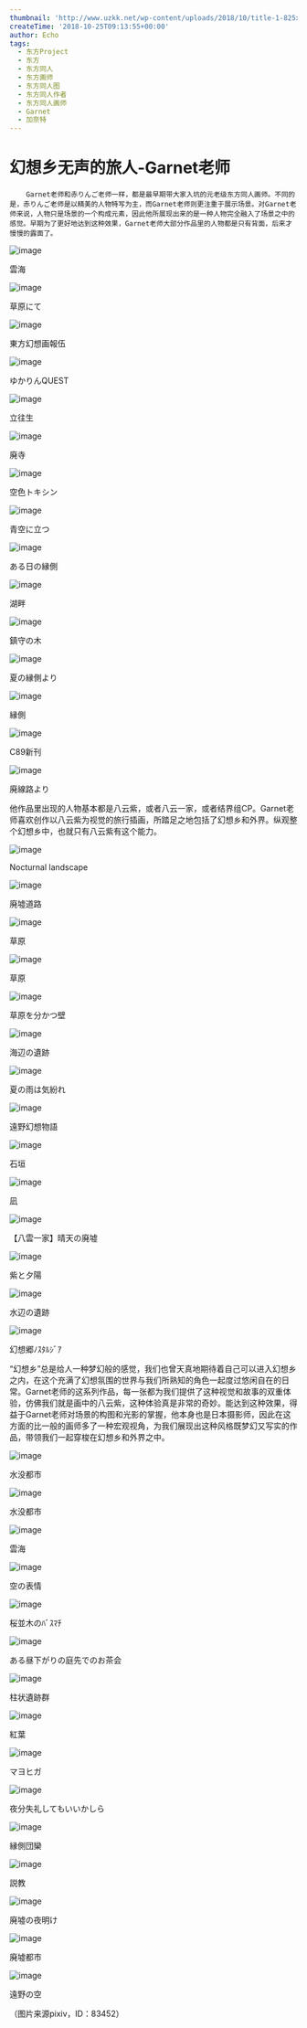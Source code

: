 ```yaml
---
thumbnail: 'http://www.uzkk.net/wp-content/uploads/2018/10/title-1-825x405.png'
createTime: '2018-10-25T09:13:55+00:00'
author: Echo
tags:
  - 东方Project
  - 东方
  - 东方同人
  - 东方画师
  - 东方同人图
  - 东方同人作者
  - 东方同人画师
  - Garnet
  - 加奈特
---
```


# 幻想乡无声的旅人-Garnet老师

		Garnet老师和赤りんご老师一样，都是最早期带大家入坑的元老级东方同人画师。不同的是，赤りんご老师是以精美的人物特写为主，而Garnet老师则更注重于展示场景。对Garnet老师来说，人物只是场景的一个构成元素，因此他所展现出来的是一种人物完全融入了场景之中的感觉。早期为了更好地达到这种效果，Garnet老师大部分作品里的人物都是只有背面，后来才慢慢的露面了。

![image](http://www.uzkk.net/wp-content/uploads/2018/10/25879312_p0-1024x716.png)

雲海

![image](http://www.uzkk.net/wp-content/uploads/2018/10/23387243_p0-1024x716.png)

草原にて

![image](http://www.uzkk.net/wp-content/uploads/2018/10/42786825_p0.png)

東方幻想画報伍

![image](http://www.uzkk.net/wp-content/uploads/2018/10/28424154_p0.png)

ゆかりんQUEST

![image](http://www.uzkk.net/wp-content/uploads/2018/10/58291989_p0-716x1024.png)

立往生

![image](http://www.uzkk.net/wp-content/uploads/2018/10/57266774_p0-732x1024.png)

廃寺

![image](http://www.uzkk.net/wp-content/uploads/2018/10/37687817_p0-731x1024.png)

空色トキシン

![image](http://www.uzkk.net/wp-content/uploads/2018/10/32220668_p0.png)

青空に立つ

![image](http://www.uzkk.net/wp-content/uploads/2018/10/31295416_p0-1024x665.png)

ある日の縁側

![image](http://www.uzkk.net/wp-content/uploads/2018/10/23138192_p0.png)

湖畔

![image](http://www.uzkk.net/wp-content/uploads/2018/10/20657355_p0-683x1024.png)

鎮守の木

![image](http://www.uzkk.net/wp-content/uploads/2018/10/20315390_p0.png)

夏の縁側より

![image](http://www.uzkk.net/wp-content/uploads/2018/10/47808995_p0-1024x716.png)

縁側

![image](http://www.uzkk.net/wp-content/uploads/2018/10/54284622_p0.png)

C89新刊

![image](http://www.uzkk.net/wp-content/uploads/2018/10/20156968_p0-716x1024.png)

廃線路より

他作品里出现的人物基本都是八云紫，或者八云一家，或者结界组CP。Garnet老师喜欢创作以八云紫为视觉的旅行插画，所踏足之地包括了幻想乡和外界。纵观整个幻想乡中，也就只有八云紫有这个能力。

![image](http://www.uzkk.net/wp-content/uploads/2018/10/17209927_p0.png)

Nocturnal landscape

![image](http://www.uzkk.net/wp-content/uploads/2018/10/9466177_p0.png)

廃墟道路

![image](http://www.uzkk.net/wp-content/uploads/2018/10/17558431_p0-1024x592.png)

草原

![image](http://www.uzkk.net/wp-content/uploads/2018/10/12124937_p0.png)

草原

![image](http://www.uzkk.net/wp-content/uploads/2018/10/10839685_p0-1024x533.png)

草原を分かつ壁

![image](http://www.uzkk.net/wp-content/uploads/2018/10/9804221_p0-1024x514.png)

海辺の遺跡

![image](http://www.uzkk.net/wp-content/uploads/2018/10/5353787_p0.png)

夏の雨は気紛れ

![image](http://www.uzkk.net/wp-content/uploads/2018/10/9137522_p0.png)

遠野幻想物語

![image](http://www.uzkk.net/wp-content/uploads/2018/10/8914477_p0.png)

石垣

![image](http://www.uzkk.net/wp-content/uploads/2018/10/7470216_p0.png)

凪

![image](http://www.uzkk.net/wp-content/uploads/2018/10/6509632_p0.png)

【八雲一家】晴天の廃墟

![image](http://www.uzkk.net/wp-content/uploads/2018/10/5619113_p0.png)

紫と夕陽

![image](http://www.uzkk.net/wp-content/uploads/2018/10/9684441_p0-1024x553.png)

水辺の遺跡

![image](http://www.uzkk.net/wp-content/uploads/2018/10/6711546_p0.png)

幻想郷ﾉｽﾀﾙｼﾞｱ

“幻想乡”总是给人一种梦幻般的感觉，我们也曾天真地期待着自己可以进入幻想乡之内，在这个充满了幻想氛围的世界与我们所熟知的角色一起度过悠闲自在的日常。Garnet老师的这系列作品，每一张都为我们提供了这种视觉和故事的双重体验，仿佛我们就是画中的八云紫，这种体验真是非常的奇妙。能达到这种效果，得益于Garnet老师对场景的构图和光影的掌握，他本身也是日本摄影师，因此在这方面的比一般的画师多了一种宏观视角，为我们展现出这种风格既梦幻又写实的作品，带领我们一起穿梭在幻想乡和外界之中。

![image](http://www.uzkk.net/wp-content/uploads/2018/10/9260352_p0.png)

水没都市

![image](http://www.uzkk.net/wp-content/uploads/2018/10/3129256_p0-731x1024.jpg)

水没都市

![image](http://www.uzkk.net/wp-content/uploads/2018/10/8599915_p0.png)

雲海

![image](http://www.uzkk.net/wp-content/uploads/2018/10/7660751_p0.png)

空の表情

![image](http://www.uzkk.net/wp-content/uploads/2018/10/6648434_p0.png)

桜並木のﾊﾞｽﾏﾁ

![image](http://www.uzkk.net/wp-content/uploads/2018/10/10348530_p0.png)

ある昼下がりの庭先でのお茶会

![image](http://www.uzkk.net/wp-content/uploads/2018/10/10068564_p0.png)

柱状遺跡群

![image](http://www.uzkk.net/wp-content/uploads/2018/10/9934840_p0.png)

紅葉

![image](http://www.uzkk.net/wp-content/uploads/2018/10/10951734_p0.png)

マヨヒガ

![image](http://www.uzkk.net/wp-content/uploads/2018/10/19620279_p0.png)

夜分失礼してもいいかしら

![image](http://www.uzkk.net/wp-content/uploads/2018/10/7332804_p0.png)

縁側団欒

![image](http://www.uzkk.net/wp-content/uploads/2018/10/6857500_p0-1024x532.png)

説教

![image](http://www.uzkk.net/wp-content/uploads/2018/10/2925204_p0-731x1024.png)

廃墟の夜明け

![image](http://www.uzkk.net/wp-content/uploads/2018/10/3455276_p0-731x1024.png)

廃墟都市

![image](http://www.uzkk.net/wp-content/uploads/2018/10/42081090_p0-731x1024.png)

遠野の空

（图片来源pixiv，ID：83452）
